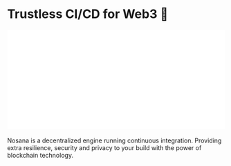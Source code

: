 # Trustless CI/CD for Web3 🚀

![grid](./img/grid.svg)

Nosana is a decentralized engine running continuous integration.
Providing extra resilience, security and privacy
to your build with the power of blockchain technology.
